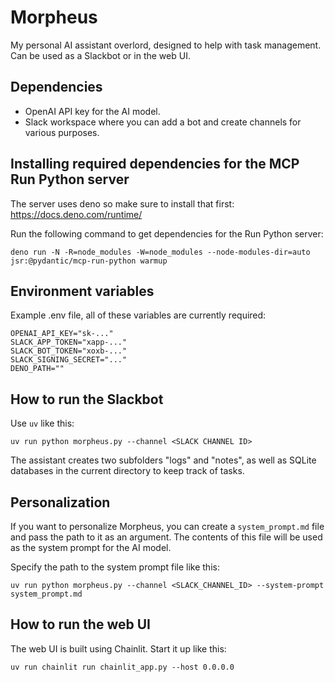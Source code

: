 # Morpheus

My personal AI assistant overlord, designed to help with task management. Can be used as a Slackbot or in the web UI.

## Dependencies

 * OpenAI API key for the AI model.
 * Slack workspace where you can add a bot and create channels for various purposes.

## Installing required dependencies for the MCP Run Python server

The server uses deno so make sure to install that first: https://docs.deno.com/runtime/

Run the following command to get dependencies for the Run Python server:
```
deno run -N -R=node_modules -W=node_modules --node-modules-dir=auto jsr:@pydantic/mcp-run-python warmup
```

## Environment variables

Example .env file, all of these variables are currently required:
```
OPENAI_API_KEY="sk-..."
SLACK_APP_TOKEN="xapp-..."
SLACK_BOT_TOKEN="xoxb-..."
SLACK_SIGNING_SECRET="..."
DENO_PATH=""
```

## How to run the Slackbot

Use `uv` like this:
```
uv run python morpheus.py --channel <SLACK CHANNEL ID>
```

The assistant creates two subfolders "logs" and "notes", as well as SQLite databases in the current directory to keep track of tasks.

## Personalization

If you want to personalize Morpheus, you can create a `system_prompt.md` file and pass the path to it as an argument. The contents of this file will be used as the system prompt for the AI model.

Specify the path to the system prompt file like this:
```
uv run python morpheus.py --channel <SLACK_CHANNEL_ID> --system-prompt system_prompt.md
```

## How to run the web UI

The web UI is built using Chainlit. Start it up like this:
```
uv run chainlit run chainlit_app.py --host 0.0.0.0
```
